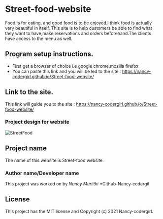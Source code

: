 # Street-food-website
Food is for eating, and good food is to be enjoyed.I think food is actually very beautiful in itself.
This site is to help customers be able to find what they want to have,make reservations and orders beforehand.The clients have access to the menu as well.

## Program setup instructions.
* First get a browser of choice i.e google chrome,mozilla firefox                                                                                
* You can paste this link and you will be led to the site : https://nancy-codergirl.github.io/Street-food-website/

## Link to the site.
This link will guide you to the site : https://nancy-codergirl.github.io/Street-food-website/

### Project design for website
![StreetFood](https://user-images.githubusercontent.com/87470468/126939492-a7f2d089-8ead-4e33-a955-1ec30c1dd436.png)



## Project name
The name of this website is Street-food website.

### Author name/Developer name
This project was worked on by *Nancy Muriithi*
*Github-Nancy-codergil

## License
This project has the MIT license and Copyright (c) 2021 Nancy-codergirl.
